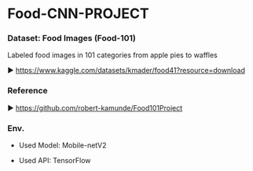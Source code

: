 # Food-CNN-PROJECT

### Dataset: Food Images (Food-101)
Labeled food images in 101 categories from apple pies to waffles

▶ https://www.kaggle.com/datasets/kmader/food41?resource=download

### Reference

▶ https://github.com/robert-kamunde/Food101Project

### Env.

+ Used Model: Mobile-netV2

+ Used API: TensorFlow
